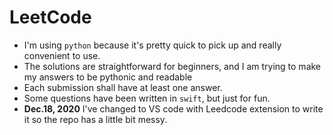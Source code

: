 # LeetCode
* I'm using `python` because it's pretty quick to pick up and really convenient to use.
* The solutions are straightforward for beginners, and I am trying to make my answers to be pythonic and readable
* Each submission shall have at least one answer.
* Some questions have been written in `swift`, but just for fun.
* **Dec.18, 2020** I've changed to VS code with Leedcode extension to write it so the repo has a little bit messy.
